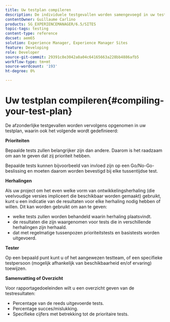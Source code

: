 ```yaml
---
title: Uw testplan compileren
description: De individuele testgevallen worden samengevoegd in uw testplan
contentOwner: Guillaume Carlino
products: SG_EXPERIENCEMANAGER/6.5/SITES
topic-tags: testing
content-type: reference
docset: aem65
solution: Experience Manager, Experience Manager Sites
feature: Developing
role: Developer
source-git-commit: 29391c8e3042a8a04c64165663a228bb4886afb5
workflow-type: tm+mt
source-wordcount: '193'
ht-degree: 0%

---
```


# Uw testplan compileren{#compiling-your-test-plan}

De afzonderlijke testgevallen worden vervolgens opgenomen in uw testplan, waarin ook het volgende wordt gedefinieerd:

**Prioriteiten**

Bepaalde tests zullen belangrijker zijn dan andere. Daarom is het raadzaam om aan te geven dat zij prioriteit hebben.

Bepaalde tests kunnen bijvoorbeeld van invloed zijn op een Go/No-Go-beslissing en moeten daarom worden bevestigd bij elke tussentijdse test.

**Herhalingen**

Als uw project om het even welke vorm van ontwikkelingsherhaling (die veelvoudige versies impliceert die beschikbaar worden gemaakt) gebruikt, kunt u een indicatie van de resultaten voor elke herhaling nodig hebben of willen. Dit kan worden gebruikt om aan te geven:

* welke tests zullen worden behandeld waarin herhaling plaatsvindt.
* de resultaten die zijn waargenomen voor tests die in verschillende herhalingen zijn herhaald.
* dat met regelmatige tussenpozen prioriteitstests en basistests worden uitgevoerd.

**Tester**

Op een bepaald punt kunt u of het aangewezen testteam, of een specifieke testpersoon (mogelijk afhankelijk van beschikbaarheid en/of ervaring) toewijzen.

**Samenvatting of Overzicht**

Voor rapportagedoeleinden wilt u een overzicht geven van de testresultaten:

* Percentage van de reeds uitgevoerde tests.
* Percentage succes/mislukking.
* Specifieke cijfers met betrekking tot de prioritaire tests.
